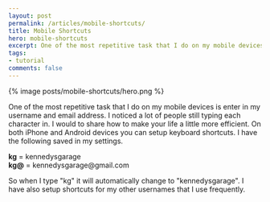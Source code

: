 ```yaml
---
layout: post
permalink: /articles/mobile-shortcuts/
title: Mobile Shortcuts
hero: mobile-shortcuts
excerpt: One of the most repetitive task that I do on my mobile devices is enter in my username and email address. I noticed a lot of people still typing each character.
tags:
- tutorial
comments: false
---
```


<div class="hero">{% image posts/mobile-shortcuts/hero.png %}</div>

<p>One of the most repetitive task that I do on my mobile devices is enter in my username and email address. I noticed a lot of people still typing each character in. I would to share how to make your life a little more efficient. On both iPhone and Android devices you can setup keyboard shortcuts. I have the following saved in my settings.</p>

<p><strong>kg</strong> = kennedysgarage<br/>
<strong>kg@</strong> = kennedysgarage@gmail.com</p>

<p>So when I type "kg" it will automatically change to "kennedysgarage". I have also setup shortcuts for my other usernames that I use frequently.</p>
